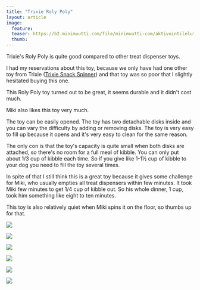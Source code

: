 ```yaml
---
title: "Trixie Roly Poly"
layout: article
image:
  feature:
  teaser: https://b2.minimuutti.com/file/minimuutti-com/aktivointilelut/muut/DS68000-245px.jpg
  thumb:
---
```


Trixie's Roly Poly is quite good compared to other treat dispenser toys.

I had my reservations about this toy, because we only have had one other toy from Trixie ([Trixie Snack Spinner](https://minimuutti.com/en/treat-dispensers/trixie-snack-spinner/)) and that toy was so poor that I slightly hesitated buying this one.

This Roly Poly toy turned out to be great, it seems durable and it didn't cost much.

Miki also likes this toy very much.

The toy can be easily opened. The toy has two detachable disks inside and you can vary the difficulty by adding or removing disks. The toy is very easy to fill up because it opens and it's very easy to clean for the same reason.

The only con is that the toy's capacity is quite small when both disks are attached, so there's no room for a full meal of kibble. You can only put about 1/3 cup of kibble each time. So if you give like 1-1½ cup of kibble to your dog you need to fill the toy several times.

In spite of that I still think this is a great toy because it gives some challenge for Miki, who usually empties all treat dispensers within few minutes. It took Miki few minutes to get 1/4 cup of kibble out. So his whole dinner, 1 cup, took him something like eight to ten minutes.

This toy is also relatively quiet when Miki spins it on the floor, so thumbs up for that.

![](https://b2.minimuutti.com/file/minimuutti-com/aktivointilelut/muut/DS67958-800px.jpg)

![](https://b2.minimuutti.com/file/minimuutti-com/aktivointilelut/muut/DS68000-800px.jpg)

![](https://b2.minimuutti.com/file/minimuutti-com/aktivointilelut/muut/DS67995-800px.jpg)

![](https://b2.minimuutti.com/file/minimuutti-com/aktivointilelut/muut/DS67976-800px.jpg)

![](https://b2.minimuutti.com/file/minimuutti-com/aktivointilelut/muut/DS68044-800px.jpg)

![](https://b2.minimuutti.com/file/minimuutti-com/aktivointilelut/muut/DS68027-800px.jpg)
